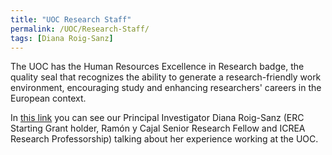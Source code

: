 ```yaml
---
title: "UOC Research Staff"
permalink: /UOC/Research-Staff/
tags: [Diana Roig-Sanz]
---
```

The UOC has the Human Resources Excellence in Research badge, the quality seal that recognizes the ability to generate a research-friendly work environment, encouraging study and enhancing researchers' careers in the European context.

In [this link](https://www.uoc.edu/portal/ca/uneix-equip/diversitat-talent/personal-investigador/index.html) you can see our Principal Investigator Diana Roig-Sanz (ERC Starting Grant holder, Ramón y Cajal Senior Research Fellow and ICREA Research Professorship) talking about her experience working at the UOC.

